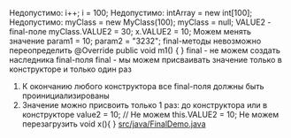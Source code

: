 <!-- doc.py -->
Недопустимо:
i++;
i = 100;
Недопустимо:
intArray = new int[100];
Недопустимо:
myClass = new MyClass(100);
myClass = null;
VALUE2 - final-поле
myClass.VALUE2 = 30;
x.VALUE2 = 10;
Можем менять значение
param1 = 10;
param2 = "3232";
final-методы невозможно переопределить
@Override
public void m1() {
}
final - не можем создать наследника
final-поля
final - мы можем присваивать значение
только в конструкторе
и только один раз
1. К окончанию любого конструктора все final-поля
должны быть проинициализированы
2. Значение можно присвоить только 1 раз:
до конструктора или в конструкторе
value2 = 10; // Не можем
this.VALUE2 = 10;
Не можем перезагрузить
void x(){
}
[src/java/FinalDemo.java](src/java/FinalDemo.java)

